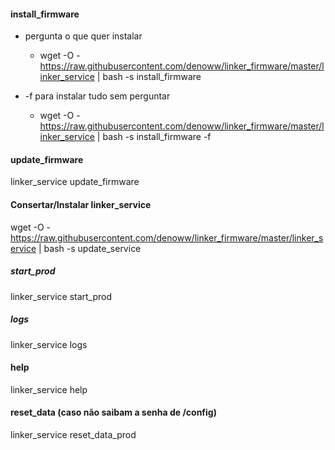 #### install_firmware

- pergunta o que quer instalar

  - wget -O - https://raw.githubusercontent.com/denoww/linker_firmware/master/linker_service | bash -s install_firmware

- -f para instalar tudo sem perguntar

  - wget -O - https://raw.githubusercontent.com/denoww/linker_firmware/master/linker_service | bash -s install_firmware -f

#### update_firmware

linker_service update_firmware

#### Consertar/Instalar linker_service

wget -O - https://raw.githubusercontent.com/denoww/linker_firmware/master/linker_service | bash -s update_service

##### start_prod

linker_service start_prod

##### logs

linker_service logs

#### help

linker_service help

#### reset_data (caso não saibam a senha de /config)

linker_service reset_data_prod
